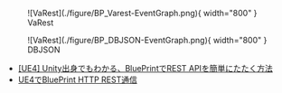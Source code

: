 

<figure markdown>
  ![VaRest](./figure/BP_Varest-EventGraph.png){ width="800" }
  <figcaption>VaRest</figcaption>
</figure>

<figure markdown>
  ![VaRest](./figure/BP_DBJSON-EventGraph.png){ width="800" }
  <figcaption>DBJSON</figcaption>
</figure>



- [[UE4] Unity出身でもわかる、BluePrintでREST APIを簡単にたたく方法](https://qiita.com/iwaken71/items/a20c095f2c930cf2797c)
- [UE4でBluePrint HTTP REST通信](https://hikoleaf.hatenablog.jp/entry/2020/07/24/181539)